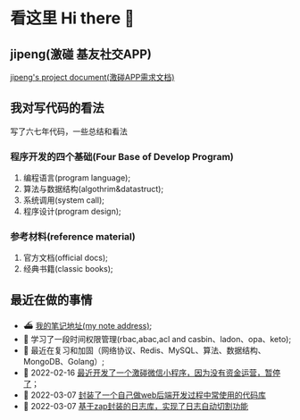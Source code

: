 # 看这里 Hi there 👋

## jipeng(激碰 基友社交APP)

[jipeng's project document(激碰APP需求文档)](https://github.com/cmfunc/jipeng/blob/main/README.md)

## 我对写代码的看法

写了六七年代码，一些总结和看法

### 程序开发的四个基础(Four Base of Develop Program)

1. 编程语言(program language);
2. 算法与数据结构(algothrim&datastruct);
3. 系统调用(system call);
4. 程序设计(program design);

### 参考材料(reference material)

1. 官方文档(official docs);
2. 经典书籍(classic books);

## 最近在做的事情

- ⛴ [我的笔记地址(my note address)](https://github.com/azi-v/azi-v);
- 📌 学习了一段时间权限管理(rbac,abac,acl and casbin、ladon、opa、keto);
- 🚚 最近在复习和加固（网络协议、Redis、MySQL、算法、数据结构、MongoDB、Golang）;
- 📱 2022-02-16 [最近开发了一个激碰微信小程序，因为没有资金运营，暂停了](https://github.com/cmfunc/cmfunc/blob/master/jipeng/project.md)；
- 👖 2022-03-07 [封装了一个自己做web后端开发过程中常使用的代码库](https://github.com/cmfunc/go-toolbox)
- 📃 2022-03-07 [基于zap封装的日志库，实现了日志自动切割功能](https://github.com/cmfunc/zapper)
